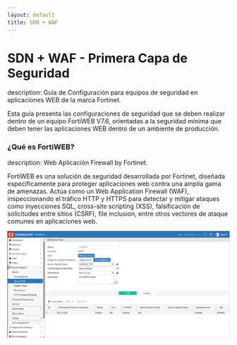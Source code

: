```yaml
---
layout: default
title: SDN + WAF
---
```

# SDN + WAF - Primera Capa de Seguridad
description: Guía de Configuración para equipos de seguridad en aplicaciones WEB de la marca Fortinet.

Esta guía presenta las configuraciones de seguridad que se deben realizar dentro de un equipo FortiWEB V7.6, orientadas a la seguridad mínima que deben tener las aplicaciones WEB dentro de un ambiente de producción.

### ¿Qué es FortiWEB? 
description: Web Aplicación Firewall by Fortinet.

FortiWEB es una solución de seguridad desarrollada por Fortinet, diseñada específicamente para proteger aplicaciones web contra una amplia gama de amenazas. Actúa como un Web Application Firewall (WAF), inspeccionando el tráfico HTTP y HTTPS para detectar y mitigar ataques como inyecciones SQL, cross-site scripting (XSS), falsificación de solicitudes entre sitios (CSRF), file inclusion, 
entre otros vectores de ataque comunes en aplicaciones web.

![Imagen 1.1](img/fortiweb1.png)


